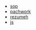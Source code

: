 - [sop](https://javadjavanganji.github.io/sop/)
- [pachwork](https://github.com/jlord/patchwork)
- [rezumeh](https://javadjavanganji.github.io/rezumeh/.)
- [js](https://javadjavanganji.github.io/js/.)
